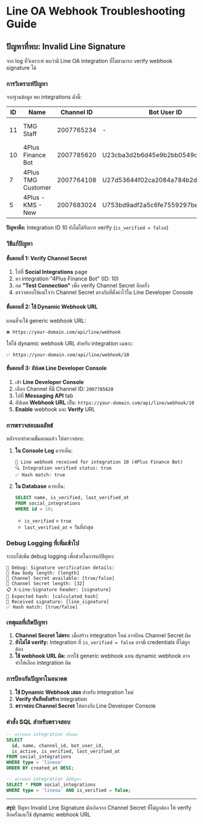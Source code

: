 # Line OA Webhook Troubleshooting Guide

## ปัญหาที่พบ: Invalid Line Signature

จาก log ที่วิเคราะห์ พบว่ามี Line OA integration ที่ไม่สามารถ verify webhook signature ได้

### การวิเคราะห์ปัญหา

จากฐานข้อมูล พบ integrations ดังนี้:

| ID | Name | Channel ID | Bot User ID | Verified | Active | Created |
|----|------|------------|-------------|----------|--------|---------|
| 11 | TMG Staff | 2007765234 | - | ✅ | ✅ | 2025-07-21 05:09:56 |
| 10 | 4Plus Finance Bot | 2007785620 | U23cba3d2b6d45e9b2bb0549c44838d29 | ❌ | ✅ | 2025-07-21 04:32:53 |
| 7 | 4Plus TMG Customer | 2007764108 | U27d53644f02ca2084a784b2d71394b91 | ✅ | ✅ | 2025-07-16 07:52:16 |
| 5 | 4Plus - KMS - New | 2007683024 | U753bd9adf2a5c6fe7559297bed71dd3b | ✅ | ✅ | 2025-07-03 07:12:07 |

**ปัญหาคือ:** Integration ID 10 ยังไม่ได้รับการ verify (`is_verified = false`)

### วิธีแก้ปัญหา

#### ขั้นตอนที่ 1: Verify Channel Secret
1. ไปที่ **Social Integrations** page
2. หา integration "4Plus Finance Bot" (ID: 10)
3. กด **"Test Connection"** เพื่อ verify Channel Secret อีกครั้ง
4. ตรวจสอบให้แน่ใจว่า Channel Secret ตรงกับที่ตั้งค่าไว้ใน Line Developer Console

#### ขั้นตอนที่ 2: ใช้ Dynamic Webhook URL
แทนที่จะใช้ generic webhook URL:
```
❌ https://your-domain.com/api/line/webhook
```

ให้ใช้ dynamic webhook URL สำหรับ integration เฉพาะ:
```
✅ https://your-domain.com/api/line/webhook/10
```

#### ขั้นตอนที่ 3: อัปเดต Line Developer Console
1. เข้า **Line Developer Console**
2. เลือก Channel ที่มี Channel ID: `2007785620`
3. ไปที่ **Messaging API** tab
4. อัปเดต **Webhook URL** เป็น: `https://your-domain.com/api/line/webhook/10`
5. **Enable** webhook และ **Verify** URL

### การตรวจสอบผลลัพธ์

หลังจากทำตามขั้นตอนแล้ว ให้ตรวจสอบ:

1. **ใน Console Log** ควรเห็น:
   ```
   🔔 Line webhook received for integration 10 (4Plus Finance Bot)
   🔍 Integration verified status: true
   ✅ Hash match: true
   ```

2. **ใน Database** ควรเห็น:
   ```sql
   SELECT name, is_verified, last_verified_at 
   FROM social_integrations 
   WHERE id = 10;
   ```
   - `is_verified` = `true`
   - `last_verified_at` = วันที่ล่าสุด

### Debug Logging ที่เพิ่มเข้าไป

ระบบได้เพิ่ม debug logging เพื่อช่วยในการแก้ปัญหา:

```
🔐 Debug: Signature verification details:
📝 Raw body length: [length]
🔑 Channel Secret available: [true/false]
🔏 Channel Secret length: [32]
📋 X-Line-Signature header: [signature]
🎯 Expected hash: [calculated_hash]
📩 Received signature: [line_signature]
✅ Hash match: [true/false]
```

### เหตุผลที่เกิดปัญหา

1. **Channel Secret ไม่ตรง:** เมื่อสร้าง integration ใหม่ อาจป้อน Channel Secret ผิด
2. **ยังไม่ได้ verify:** Integration ที่ `is_verified = false` อาจมี credentials ที่ไม่ถูกต้อง
3. **ใช้ webhook URL ผิด:** การใช้ generic webhook แทน dynamic webhook อาจทำให้เลือก integration ผิด

### การป้องกันปัญหาในอนาคต

1. **ใช้ Dynamic Webhook เสมอ** สำหรับ integration ใหม่
2. **Verify ทันทีหลังสร้าง** integration
3. **ตรวจสอบ Channel Secret** ให้ตรงกับ Line Developer Console

### คำสั่ง SQL สำหรับตรวจสอบ

```sql
-- ตรวจสอบ integration ทั้งหมด
SELECT 
  id, name, channel_id, bot_user_id,
  is_active, is_verified, last_verified_at
FROM social_integrations 
WHERE type = 'lineoa' 
ORDER BY created_at DESC;

-- ตรวจสอบ integration ที่มีปัญหา
SELECT * FROM social_integrations 
WHERE type = 'lineoa' AND is_verified = false;
```

---

**สรุป:** ปัญหา Invalid Line Signature มักเกิดจาก Channel Secret ที่ไม่ถูกต้อง ให้ verify อีกครั้งและใช้ dynamic webhook URL
